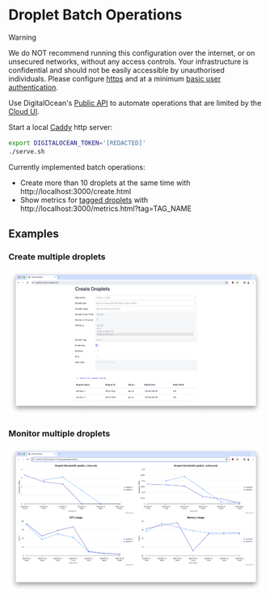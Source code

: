 # Droplet Batch Operations

> [!WARNING]
> We do NOT recommend running this configuration over the internet, or on unsecured networks, without any access controls. Your infrastructure is confidential and should not be easily accessible by unauthorised individuals. Please configure [https](https://caddyserver.com/docs/quick-starts/https) and at a minimum [basic user authentication](https://caddyserver.com/docs/caddyfile/directives/basicauth).

Use DigitalOcean's [Public API](https://docs.digitalocean.com/reference/api/api-reference/) to automate operations that are limited by the [Cloud UI](https://cloud.digitalocean.com).

Start a local [Caddy](https://caddyserver.com/docs/) http server:

```bash
export DIGITALOCEAN_TOKEN='[REDACTED]'
./serve.sh
```

Currently implemented batch operations:
* Create more than 10 droplets at the same time with http://localhost:3000/create.html
* Show metrics for [tagged droplets](https://www.digitalocean.com/blog/droplet-tagging-organize-your-infrastructure) with http://localhost:3000/metrics.html?tag=TAG_NAME

## Examples

### Create multiple droplets

![Create droplets form and results](examples/create.png)

### Monitor multiple droplets

![Created droplet metrics](examples/metrics.png)
